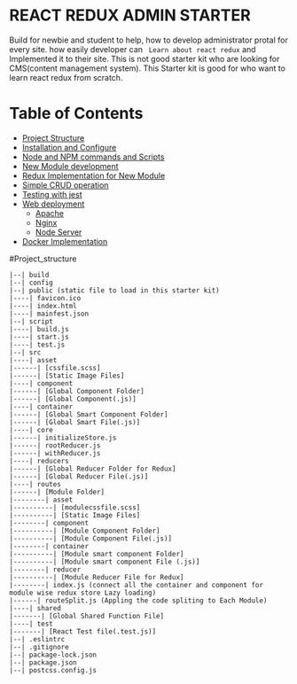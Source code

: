 # REACT REDUX ADMIN STARTER
Build for newbie and student to help, how to develop administrator protal for every site. how easily developer can ``` Learn about react redux``` and Implemented it to their site. This is not good starter kit who are looking for CMS(content management system). This Starter kit is good for who want to learn react redux from scratch.

# Table of Contents
- [Project Structure](#Project_structure)
- [Installation and Configure](#Installation_and_Configure)
- [Node and NPM commands and Scripts](#Node_and_NPM_commands_and_Scripts)
- [New Module development](#New_Module_development)
- [Redux Implementation for New Module](#Redux_Implementation_for_New_Module)
- [Simple CRUD operation](#Simple_CRUD_operation)
- [Testing with jest](#Testing_with_jest)
- [Web deployment](#Web_deployment)
   - [Apache](#Apache)
   - [Nginx](#Nginx)
   - [Node Server](#Node_Server)
- [Docker Implementation](#Docker_Implementation)

#Project_structure
```
|--| build
|--| config
|--| public (static file to load in this starter kit)
|----| favicon.ico
|----| index.html
|----| mainfest.json
|--| script
|----| build.js
|----| start.js
|----| test.js
|--| src
|----| asset
|------| [cssfile.scss]
|------| [Static Image Files]
|----| component
|------| [Global Component Folder]
|------| [Global Component(.js)]
|----| container
|------| [Global Smart Component Folder]
|------| [Global Smart File(.js)]
|----| core
|------| initializeStore.js
|------| rootReducer.js
|------| withReducer.js
|----| reducers
|------| [Global Reducer Folder for Redux]
|------| [Global Reducer File(.js)]
|----| routes
|------| [Module Folder]
|--------| asset
|----------| [modulecssfile.scss]
|----------| [Static Image Files]
|--------| component
|----------| [Module Component Folder]
|----------| [Module Component File(.js)]
|--------| container
|----------| [Module smart component Folder]
|----------| [Module smart component File (.js)]
|--------| reducer
|----------| [Module Reducer File for Redux]
|--------| index.js (connect all the container and component for module wise redux store Lazy loading)
|------| routeSplit.js (Appling the code spliting to Each Module)
|----| shared
|-------| [Global Shared Function File]
|----| test
|-------| [React Test file(.test.js)]
|--| .eslintrc
|--| .gitignore
|--| package-lock.json
|--| package.json
|--| postcss.config.js
```
